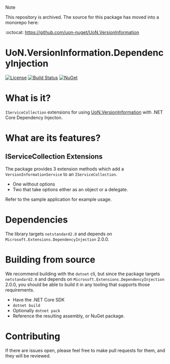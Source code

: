 > [!NOTE]
> This repository is archived. The source for this package has moved into a monorepo here:
>
> :octocat: https://github.com/uon-nuget/UoN.VersionInformation


# UoN.VersionInformation.DependencyInjection

[![License](https://img.shields.io/badge/licence-MIT-blue.svg)](https://opensource.org/licenses/MIT)
[![Build Status](https://travis-ci.org/uon-nuget/UoN.VersionInformation.DependencyInjection.svg?branch=master)](https://travis-ci.org/uon-nuget/UoN.VersionInformation.DependencyInjection)
[![NuGet](https://img.shields.io/nuget/v/UoN.VersionInformation.DependencyInjection.svg)](https://www.nuget.org/packages/UoN.VersionInformation.DependencyInjection/)

# What is it?

`IServiceCollection` extensions for using [UoN.VersionInformation](https://github.com/uon-nuget/UoN.VersionInformation) with .NET Core Dependency Injecton.

# What are its features?

## IServiceCollection Extensions

The package provides 3 extension methods which add a `VersionInformationService` to an `IServiceCollection`.

- One without options
- Two that take options either as an object or a delegate.

Refer to the sample application for example usage.

# Dependencies

The library targets `netstandard2.0` and depends on `Microsoft.Extensions.DependencyInjection` 2.0.0.

# Building from source

We recommend building with the `dotnet` cli, but since the package targets `netstandard2.0` and depends on `Microsoft.Extensions.DependencyInjection` 2.0.0, you should be able to build it in any tooling that supports those requirements.

- Have the .NET Core SDK
- `dotnet build`
- Optionally `dotnet pack`
- Reference the resulting assembly, or NuGet package.

# Contributing

If there are issues open, please feel free to make pull requests for them, and they will be reviewed.
